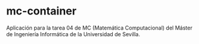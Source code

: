 # mc-container
Aplicación para la tarea 04 de MC (Matemática Computacional) del Máster de Ingeniería Informática de la Universidad de Sevilla.
